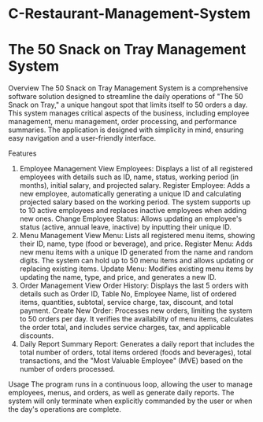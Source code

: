 # C-Restaurant-Management-System
# The 50 Snack on Tray Management System

Overview
The 50 Snack on Tray Management System is a comprehensive software solution designed to streamline the daily operations of "The 50 Snack on Tray," a unique hangout spot that limits itself to 50 orders a day. This system manages critical aspects of the business, including employee management, menu management, order processing, and performance summaries. The application is designed with simplicity in mind, ensuring easy navigation and a user-friendly interface.

Features
1. Employee Management
View Employees: Displays a list of all registered employees with details such as ID, name, status, working period (in months), initial salary, and projected salary.
Register Employee: Adds a new employee, automatically generating a unique ID and calculating projected salary based on the working period. The system supports up to 10 active employees and replaces inactive employees when adding new ones.
Change Employee Status: Allows updating an employee's status (active, annual leave, inactive) by inputting their unique ID.
2. Menu Management
View Menu: Lists all registered menu items, showing their ID, name, type (food or beverage), and price.
Register Menu: Adds new menu items with a unique ID generated from the name and random digits. The system can hold up to 50 menu items and allows updating or replacing existing items.
Update Menu: Modifies existing menu items by updating the name, type, and price, and generates a new ID.
3. Order Management
View Order History: Displays the last 5 orders with details such as Order ID, Table No, Employee Name, list of ordered items, quantities, subtotal, service charge, tax, discount, and total payment.
Create New Order: Processes new orders, limiting the system to 50 orders per day. It verifies the availability of menu items, calculates the order total, and includes service charges, tax, and applicable discounts.
4. Daily Report
Summary Report: Generates a daily report that includes the total number of orders, total items ordered (foods and beverages), total transactions, and the "Most Valuable Employee" (MVE) based on the number of orders processed.

Usage
The program runs in a continuous loop, allowing the user to manage employees, menus, and orders, as well as generate daily reports. The system will only terminate when explicitly commanded by the user or when the day's operations are complete.
